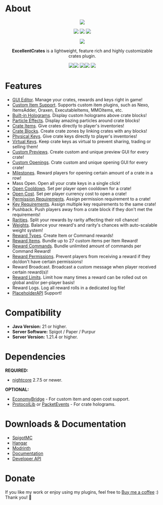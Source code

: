 # About
<div align="center">
  <img src="https://nightexpressdev.com/excellentcrates/header.png">

<a href="https://discord.gg/EwNFGsnGaW"><img src="https://img.shields.io/discord/903053383475277844?style=for-the-badge&label=Discord&color=%2333a8ff"></a>
<a href="https://ko-fi.com/nightexpress"><img src="https://img.shields.io/badge/donate-%E2%9D%A4%EF%B8%8F_to_support-dff33?style=for-the-badge"></a>
<a href="https://nightexpressdev.com/excellentcrates/"><img src="https://img.shields.io/badge/wiki-documentation-ff9c33?style=for-the-badge"></a>

  ![](https://repo.nightexpressdev.com/api/badge/latest/releases/su/nightexpress/excellentcrates/ExcellentCrates?color=40c14a&name=ExcellentCrates&prefix=v)

**ExcellentCrates** is a lightweight, feature rich and highly customizable crates plugin.

<img src="https://nightexpressdev.com/img/excellentcrates/crate_editor.gif"><img src="https://nightexpressdev.com/img/excellentcrates/gui_opening.gif">
<img src="https://nightexpressdev.com/img/excellentcrates/block_opening.gif"><img src="https://nightexpressdev.com/img/excellentcrates/promo_crate_preview.gif">
<img src="https://nightexpressdev.com/img/excellentcrates/selective_opening.gif">
</div>

# Features
- [GUI Editor](https://nightexpressdev.com/excellentcrates/editor-gui/). Manage your crates, rewards and keys right in game!
- [Custom Item Support](https://nightexpressdev.com/excellentcrates/hooks/custom-items/). Supports custom item plugins, such as Nexo, ItemsAdder, Oraxen, ExecutableItems, MMOItems, etc.
- [Built-in Holograms](https://nightexpressdev.com/excellentcrates/hooks/holograms/). Display custom holograms above crate blocks!
- [Particle Effects](https://nightexpressdev.com/excellentcrates/crates/placement#particle-effects). Display amazing particles around crate blocks!
- [Crate Items](https://nightexpressdev.com/excellentcrates/crates/appearance/). Give crates directly to player's inventories!
- [Crate Blocks](https://nightexpressdev.com/excellentcrates/crates/placement). Create crate zones by linking crates with any blocks!
- [Physical Keys](https://nightexpressdev.com/excellentcrates/keys/setup/). Give crate keys directly to player's inventories!
- [Virtual Keys](https://nightexpressdev.com/excellentcrates/keys/virtual-keys/). Keep crate keys as virtual to prevent sharing, trading or selling them!
- [Custom Previews](https://nightexpressdev.com/excellentcrates/crates/previews/). Create custom and unique preview GUI for every crate!
- [Custom Openings](https://nightexpressdev.com/excellentcrates/crates/openings/). Crate custom and unique opening GUI for every crate!
- [Milestones](https://nightexpressdev.com/excellentcrates/crates/milestones/). Reward players for opening certain amount of a crate in a row!
- Mass Open. Open all your crate keys in a single click!
- [Open Cooldown](https://nightexpressdev.com/excellentcrates/crates/open-cooldown/). Set per player open cooldown for a crate!
- [Open Cost](https://nightexpressdev.com/excellentcrates/crates/open-cost/). Set per player currency cost to open a crate!
- [Permission Requirements](https://nightexpressdev.com/excellentcrates/crates/open-permission/). Assign permission requirement to a crate!
- [Key Requirements](https://nightexpressdev.com/excellentcrates/crates/key-requirements/). Assign multiple key requirements to the same crate!
- Pushback. Push players away from a crate block if they don't met the requirements!
- [Rarities](https://nightexpressdev.com/excellentcrates/rewards/rarity-weights/). Split your rewards by rarity affecting their roll chance!
- [Weights](https://nightexpressdev.com/excellentcrates/rewards/rarity-weights/). Balance your reward's and rarity's chances with auto-scalable weight system!
- [Reward Types](https://nightexpressdev.com/excellentcrates/rewards/setup/). Create Item or Command rewards!
- [Reward Items](https://nightexpressdev.com/excellentcrates/rewards/setup#setup-item-reward). Bundle up to 27 custom items per Item Reward!
- [Reward Commands](https://nightexpressdev.com/excellentcrates/rewards/setup#setup-command-reward). Bundle unlimited amount of commands per Command Reward!
- [Reward Permissions](https://nightexpressdev.com/excellentcrates/rewards/permissions/). Prevent players from receiving a reward if they do/don't have certain permissions!
- Reward Broadcast. Broadcast a custom message when player received certain reward(s)!
- [Reward Limits](https://nightexpressdev.com/excellentcrates/rewards/roll-limits/). Limit how many times a reward can be rolled out on global and/or per-player basis!
- Reward Logs. Log all reward rolls in a dedicated log file!
- [PlaceholderAPI](https://nightexpressdev.com/excellentcrates/hooks/placeholder_api/) Support!

# Compatibility
- **Java Version:** 21 or higher.
- **Server Software:** Spigot / Paper / Purpur
- **Server Version:** 1.21.4 or higher.

# Dependencies
**REQUIRED:**
- [nightcore](https://nightexpressdev.com/nightcore/) 2.7.5 or newer.

**OPTIONAL:**
- [EconomyBridge](https://nightexpressdev.com/economy-bridge/) - For custom item and open cost support.
- [ProtocolLib](https://ci.dmulloy2.net/job/ProtocolLib/) or [PacketEvents](https://spigotmc.org/resources/80279/) - For crate holograms.

# Downloads & Documentation
- [SpigotMC](https://spigotmc.org/resources/48732/)
- [Hangar](https://hangar.papermc.io/NightExpress/ExcellentCrates)
- [Modrinth](https://modrinth.com/plugin/excellentcrates)
- [Documentation](https://nightexpressdev.com/excellentcrates/)
- [Developer API](https://nightexpressdev.com/excellentcrates/developer-api/)

# Donate
If you like my work or enjoy using my plugins, feel free to [Buy me a coffee](https://ko-fi.com/nightexpress) :) Thank you! 🧡